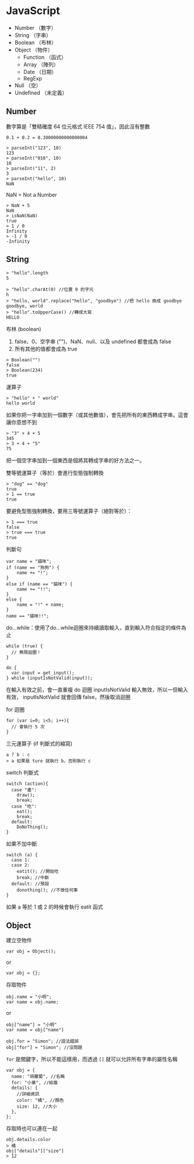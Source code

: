 # JavaScript

* Number （數字）
* String （字串）
* Boolean （布林）
* Object （物件）
    * Function （函式）
    * Array （陣列）
    * Date （日期）
    * RegExp
* Null （空）
* Undefined （未定義）

## Number
數字算是「雙精確度 64 位元格式 IEEE 754 值」，因此沒有整數
```JS
0.1 + 0.2 = 0.30000000000000004
```

```JS
> parseInt("123", 10)
123
> parseInt("010", 10)
10
> parseInt("11", 2)
3
> parseInt("hello", 10)
NaN
```

NaN =  Not a Number

```JS
> NaN + 5
NaN
> isNaN(NaN)
true
> 1 / 0
Infinity
> -1 / 0
-Infinity

```

## String
```JS
> "hello".length
5
```

```JS
> "hello".charAt(0) //位置 0 的字元
h
> "hello, world".replace("hello", "goodbye") //把 hello 換成 goodbye
goodbye, world
> "hello".toUpperCase() //轉成大寫
HELLO

```

布林 (boolean) 
1. false、0、空字串 ("")、NaN、null、以及 undefined 都會成為 false
2. 所有其他的值都會成為 true
```JS
> Boolean("")
false
> Boolean(234)
true
```

運算子
```JS
> "hello" + " world"
hello world
```
如果你把一字串加到一個數字（或其他數值），會先把所有的東西轉成字串。這會讓你意想不到
```JS
> "3" + 4 + 5
345
> 3 + 4 + "5"
75
```
把一個空字串加到一個東西是個將其轉成字串的好方法之一。


雙等號運算子（等於）會進行型態強制轉換
```JS
> "dog" == "dog"
true
> 1 == true
true
```

要避免型態強制轉換，要用三等號運算子（絕對等於）：
```JS
> 1 === true
false
> true === true
true
```

判斷句
```JS
var name = "貓咪";
if (name == "狗狗") {
    name += "!";
} 
else if (name == "貓咪") {
    name += "!!";
} 
else {
    name = "!" + name;
}
name == "貓咪!!";
```


do...while：使用了do...while迴圈來持續讀取輸入，直到輸入符合指定的條件為止
```JS
while (true) {
  // 無限迴圈！
}

do {
  var input = get_input();
} while (inputIsNotValid(input));
```
在輸入有效之前，會一直重複 do 迴圈
inputIsNotValid 輸入無效，所以一但輸入有效， inputIsNotValid 就會回傳 false，然後取消迴圈


for 迴圈
```JS
for (var i=0; i<5; i++){
  // 會執行 5 次
}
```

三元運算子 (if 判斷式的縮寫)
```JS
a ? b : c
> a 如果是 ture 就執行 b，否則執行 c
```

switch 判斷式
```JS
switch (action){
  case "畫":
    draw();
    break;
  case "吃":
    eat();
    break;
  default:
    DoNoThing();
}
```

如果不加中斷
```JS
switch (a) {
  case 1:
  case 2:
    eatit(); //開始吃
    break; //中斷
  default: //預設
    donothing(); //不做任何事
}
```
如果 a 等於 1 或 2 的時候會執行 eatit 函式


## Object
建立空物件
```JS
var obj = Object();
```
or
```JS
var obj = {};
```

存取物件
```JS
obj.name = "小明";
var name = obj.name;
```

or 
```JS
obj["name"] = "小明"
var name = obj["name"]
```

```JS
obj.for = "Simon"; //語法錯誤
obj["for"] = "Simon"; //沒問題
```

`for` 是關鍵字，所以不能這樣用，而透過 `[]` 就可以允許所有字串的屬性名稱


```JS
var obj = {
  name: "胡蘿蔔", //名稱
  for: "小華", //給誰
  details: {
    //詳細資訊
    color: "橘", //顏色
    size: 12, //大小
  },
};
```
存取時也可以連在一起
```JS
obj.details.color
> 橘
obj["details"]["size"]
> 12
```
